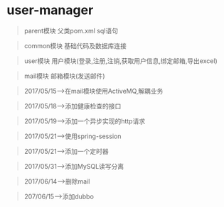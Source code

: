 # user-manager

> parent模块 父类pom.xml sql语句

> common模块 基础代码及数据库连接

> user模块 用户模块(登录,注册,注销,获取用户信息,绑定邮箱,导出excel)

> mail模块 邮箱模块(发送邮件)

> 2017/05/15-->在mail模块使用ActiveMQ,解耦业务

> 2017/05/18-->添加健康检查的接口

> 2017/05/19-->添加一个异步实现的http请求

> 2017/05/21-->使用spring-session

> 2017/05/21-->添加一个定时器

> 2017/05/31-->添加MySQL读写分离

> 2017/06/14-->删除mail

> 207/06/15-->添加dubbo




